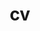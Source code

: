 ---
layout: cv
permalink: /cv/
title: cv
nav: true
nav_order: 4
cv_pdf: Nishad_resume_Oct2023.pdf
description: 
toc:
  sidebar: left
---